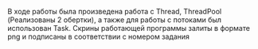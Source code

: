 В ходе работы была произведена работа с Thread, ThreadPool (Реализованы 2 обертки), а также для работы с потоками был использован Task.
Скрины работающей программы залиты в формате png и подписаны в соответствии с номером задания
